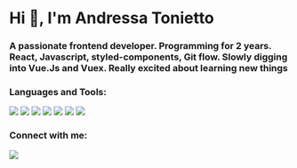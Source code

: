 <h1>Hi 👋, I'm Andressa Tonietto</h1>
<h3>A passionate frontend developer. Programming for 2 years. React, Javascript, styled-components, Git flow. Slowly digging into Vue.Js and Vuex. Really excited about learning new things</h3>

<h3 align="left">Languages and Tools:</h3>
<p align="left">
  <img src="https://img.shields.io/badge/JavaScript-F7DF1E?style=for-the-badge&logo=javascript&logoColor=black" />
  <img src="https://img.shields.io/badge/React-20232A?style=for-the-badge&logo=react&logoColor=61DAFB" />
  <img src="https://img.shields.io/badge/styled--components-DB7093?style=for-the-badge&logo=styled-components&logoColor=white" />
  <img src="https://img.shields.io/badge/TypeScript-007ACC?style=for-the-badge&logo=typescript&logoColor=white" />
  <img src="https://img.shields.io/badge/Git-F05032?style=for-the-badge&logo=git&logoColor=white" />
  <img src="https://img.shields.io/badge/Vue.js-35495E?style=for-the-badge&logo=vue.js&logoColor=4FC08D" />
  <img src="https://img.shields.io/badge/npm-CB3837?style=for-the-badge&logo=npm&logoColor=white" />
</p>

<p>
<!--   <img align="center" src="https://github-readme-streak-stats.herokuapp.com/?user=andressatonietto&theme=dark" alt="andressatonietto" /> -->
<!-- <img align="center" src="https://github-readme-stats.vercel.app/api/top-langs/?username=andressatonietto&theme=dracula&hide_border=true&layout=compact" /> -->
</p>


<h3 align="left">Connect with me:</h3>
<p align="left">
  <a href="https://www.linkedin.com/in/andressatonietto/"><img src="https://img.shields.io/badge/LinkedIn-0077B5?style=for-the-badge&logo=linkedin&logoColor=white" /></a>
    
</p>
